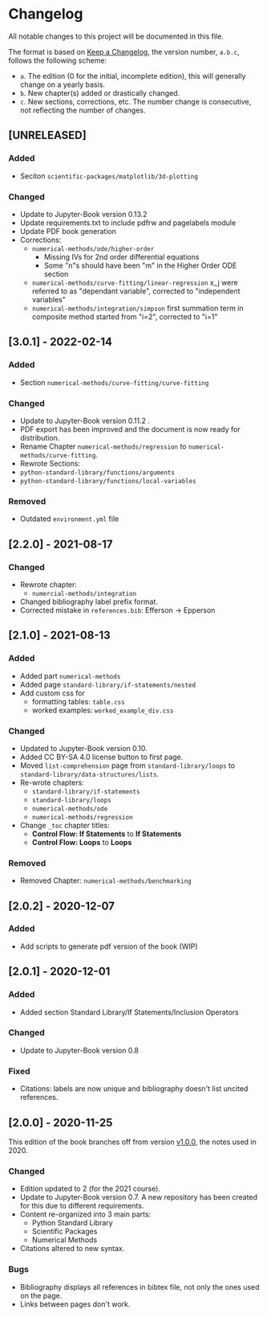 # Changelog
All notable changes to this project will be documented in this file.

The format is based on [Keep a Changelog](https://keepachangelog.com/en/1.0.0/),
the version number, `a.b.c`, follows the following scheme:

- `a`. The edition (0 for the initial, incomplete edition), this will generally change on a yearly basis.
- `b`. New chapter(s) added or drastically changed.
- `c`. New sections, corrections, etc. The number change is consecutive, not reflecting the number of changes.


## [UNRELEASED]

### Added

- Seciton `scientific-packages/matplotlib/3d-plotting`

### Changed

- Update to Jupyter-Book version 0.13.2
- Update requirements.txt to include pdfrw and pagelabels module
- Update PDF book generation
- Corrections:
  - `numerical-methods/ode/higher-order`
    - Missing IVs for 2nd order differential equations
    - Some "n"s should have been "m" in the Higher Order ODE section
  - `numerical-methods/curve-fitting/linear-regression` x_j were referred to as "dependant variable", corrected to "independent variables"
  - `numerical-methods/integration/simpson` first summation term in composite method started from "i=2", corrected to "i=1"


## [3.0.1] - 2022-02-14

### Added

- Section `numerical-methods/curve-fitting/curve-fitting`

### Changed

- Update to Jupyter-Book version 0.11.2 .
- PDF export has been improved and the document is now ready for distribution.
- Rename Chapter `numerical-methods/regression` to `numerical-methods/curve-fitting`.
- Rewrote Sections:
 - `python-standard-library/functions/arguments`
 - `python-standard-library/functions/local-variables`

### Removed

- Outdated `environment.yml` file

## [2.2.0] - 2021-08-17

### Changed

- Rewrote chapter:
  - `numercial-methods/integration`
- Changed bibliography label prefix format.
- Corrected mistake in `references.bib`: Efferson -> Epperson


## [2.1.0] - 2021-08-13

### Added

- Added part `numerical-methods`
- Added page `standard-library/if-statements/nested`
- Add custom css for 
  - formatting tables: `table.css`
  - worked examples: `worked_example_div.css`

### Changed

- Updated to Jupyter-Book version 0.10.
- Added CC BY-SA 4.0 license button to first page.
- Moved `list-comprehension` page from `standard-library/loops` to `standard-library/data-structures/lists`.
- Re-wrote chapters:
  - `standard-library/if-statements`
  - `standard-library/loops`
  - `numerical-methods/ode`
  - `numerical-methods/regression`
- Change `_toc` chapter titles:
  - **Control Flow: If Statements** to **If Statements**
  - **Control Flow: Loops** to **Loops**

### Removed

- Removed Chapter: `numerical-methods/benchmarking`

## [2.0.2] - 2020-12-07

### Added

- Add scripts to generate pdf version of the book (WIP)

## [2.0.1] - 2020-12-01

### Added

- Added section Standard Library/If Statements/Inclusion Operators

### Changed

- Update to Jupyter-Book version 0.8

### Fixed

- Citations: labels are now unique and bibliography doesn't list uncited references.

## [2.0.0] - 2020-11-25

This edition of the book branches off from version [v1.0.0](https://github.com/maystey/uct_nassp_cm/releases/tag/v1.0.0), the notes used in 2020.

### Changed

- Edition updated to 2 (for the 2021 course).
- Update to Jupyter-Book version 0.7. A new repository has been created for this due to different requirements.
- Content re-organized into 3 main parts:
  - Python Standard Library
  - Scientific Packages
  - Numerical Methods
- Citations altered to new syntax.

### Bugs

- Bibliography displays all references in bibtex file, not only the ones used on the page.
- Links between pages don't work.
